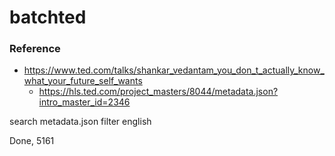 batchted
========
### Reference
- https://www.ted.com/talks/shankar_vedantam_you_don_t_actually_know_what_your_future_self_wants
  - https://hls.ted.com/project_masters/8044/metadata.json?intro_master_id=2346

search metadata.json
filter english

Done, 5161